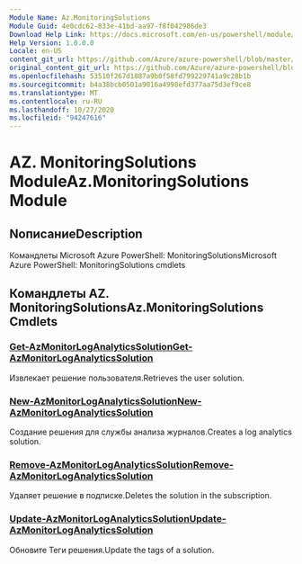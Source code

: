 ```yaml
---
Module Name: Az.MonitoringSolutions
Module Guid: 4e0cdc62-833e-41bd-aa97-f8f042986de3
Download Help Link: https://docs.microsoft.com/en-us/powershell/module/az.monitoringsolutions
Help Version: 1.0.0.0
Locale: en-US
content_git_url: https://github.com/Azure/azure-powershell/blob/master/src/MonitoringSolutions/help/Az.MonitoringSolutions.md
original_content_git_url: https://github.com/Azure/azure-powershell/blob/master/src/MonitoringSolutions/help/Az.MonitoringSolutions.md
ms.openlocfilehash: 53510f267d1887a9b0f58fd799229741a9c28b1b
ms.sourcegitcommit: b4a38bcb0501a9016a4998efd377aa75d3ef9ce8
ms.translationtype: MT
ms.contentlocale: ru-RU
ms.lasthandoff: 10/27/2020
ms.locfileid: "94247616"
---
```

# <span data-ttu-id="1fd2f-101">AZ. MonitoringSolutions Module</span><span class="sxs-lookup"><span data-stu-id="1fd2f-101">Az.MonitoringSolutions Module</span></span>
## <span data-ttu-id="1fd2f-102">Nописание</span><span class="sxs-lookup"><span data-stu-id="1fd2f-102">Description</span></span>
<span data-ttu-id="1fd2f-103">Командлеты Microsoft Azure PowerShell: MonitoringSolutions</span><span class="sxs-lookup"><span data-stu-id="1fd2f-103">Microsoft Azure PowerShell: MonitoringSolutions cmdlets</span></span>

## <span data-ttu-id="1fd2f-104">Командлеты AZ. MonitoringSolutions</span><span class="sxs-lookup"><span data-stu-id="1fd2f-104">Az.MonitoringSolutions Cmdlets</span></span>
### [<span data-ttu-id="1fd2f-105">Get-AzMonitorLogAnalyticsSolution</span><span class="sxs-lookup"><span data-stu-id="1fd2f-105">Get-AzMonitorLogAnalyticsSolution</span></span>](Get-AzMonitorLogAnalyticsSolution.md)
<span data-ttu-id="1fd2f-106">Извлекает решение пользователя.</span><span class="sxs-lookup"><span data-stu-id="1fd2f-106">Retrieves the user solution.</span></span>

### [<span data-ttu-id="1fd2f-107">New-AzMonitorLogAnalyticsSolution</span><span class="sxs-lookup"><span data-stu-id="1fd2f-107">New-AzMonitorLogAnalyticsSolution</span></span>](New-AzMonitorLogAnalyticsSolution.md)
<span data-ttu-id="1fd2f-108">Создание решения для службы анализа журналов.</span><span class="sxs-lookup"><span data-stu-id="1fd2f-108">Creates a log analytics solution.</span></span>

### [<span data-ttu-id="1fd2f-109">Remove-AzMonitorLogAnalyticsSolution</span><span class="sxs-lookup"><span data-stu-id="1fd2f-109">Remove-AzMonitorLogAnalyticsSolution</span></span>](Remove-AzMonitorLogAnalyticsSolution.md)
<span data-ttu-id="1fd2f-110">Удаляет решение в подписке.</span><span class="sxs-lookup"><span data-stu-id="1fd2f-110">Deletes the solution in the subscription.</span></span>

### [<span data-ttu-id="1fd2f-111">Update-AzMonitorLogAnalyticsSolution</span><span class="sxs-lookup"><span data-stu-id="1fd2f-111">Update-AzMonitorLogAnalyticsSolution</span></span>](Update-AzMonitorLogAnalyticsSolution.md)
<span data-ttu-id="1fd2f-112">Обновите Теги решения.</span><span class="sxs-lookup"><span data-stu-id="1fd2f-112">Update the tags of a solution.</span></span>


